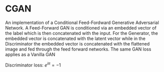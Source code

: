 # CGAN
An implementation of a Conditional Feed-Fordward Generative Adversarial Network. A Feed-Forward GAN is conditioned via an embedded vector of the label which is then concatenated with the input. For the Generator, the embedded vector is concatenated with the latent vector while in the Discriminator the embedded vector is concatenated with the flattened image and fed through the feed forward networks. The same GAN loss applies as a Vanilla GAN

Discriminator loss: $e^{i \pi} = -1$
